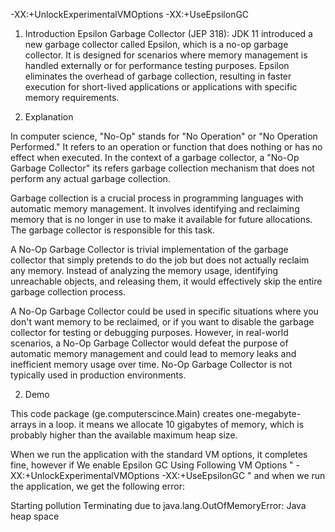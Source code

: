-XX:+UnlockExperimentalVMOptions -XX:+UseEpsilonGC

1. Introduction
Epsilon Garbage Collector (JEP 318): JDK 11 introduced a new garbage collector called Epsilon, which is a no-op garbage collector. 
It is designed for scenarios where memory management is handled externally or for performance testing purposes. 
Epsilon eliminates the overhead of garbage collection, resulting in faster execution for short-lived applications or applications with specific memory requirements.


3. Explanation

In computer science, "No-Op" stands for "No Operation" or "No Operation Performed."
It refers to an operation or function that does nothing or has no effect when executed.
In the context of a garbage collector, a "No-Op Garbage Collector" its refers garbage collection  mechanism
that does not perform any actual garbage collection.

Garbage collection is a crucial process in programming languages with automatic memory management.
It involves identifying and reclaiming memory that is no longer in use to make it available for future allocations.
The garbage collector is responsible for this task.

A No-Op Garbage Collector is trivial implementation of the garbage collector that simply pretends to do the job but does not actually reclaim any memory.
Instead of analyzing the memory usage, identifying unreachable objects, and releasing them, it would effectively skip the entire garbage collection process.

A No-Op Garbage Collector could be used in specific situations where you don't want memory to be reclaimed, or if you want to disable the garbage collector for testing or debugging purposes.
However, in real-world scenarios, a No-Op Garbage Collector would defeat the purpose of automatic memory management and could lead to memory leaks and inefficient memory usage over time.
No-Op Garbage Collector is not typically used in production environments.


2. Demo

This code package (ge.computerscince.Main) creates one-megabyte-arrays in a loop.  it means we allocate 10 gigabytes of memory, which is probably higher than the available maximum heap size.

When we run the  application with the standard VM options, it completes fine,
however if We enable  Epsilon GC  Using Following VM Options  " -XX:+UnlockExperimentalVMOptions -XX:+UseEpsilonGC " 
and when we run the application, we get the following error:

Starting pollution
Terminating due to java.lang.OutOfMemoryError: Java heap space




